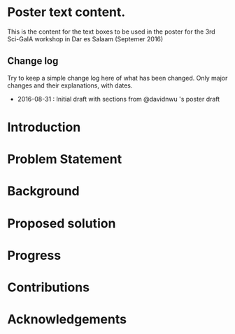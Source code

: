 # Poster text content.

This is the content for the text boxes to be used in the poster for the 3rd Sci-GaIA workshop in Dar es Salaam (Septemer 2016)

## Change log

Try to keep a simple change log here of what has been changed. Only major changes and their explanations, with dates.

  * 2016-08-31 : Initial draft with sections from @davidnwu 's poster draft

# Introduction

# Problem Statement

# Background

# Proposed solution

# Progress

# Contributions

# Acknowledgements 
